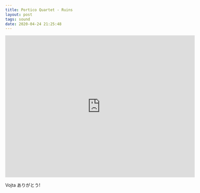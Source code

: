 ```yaml
---
title: Portico Quartet - Ruins
layout: post
tags: sound
date: 2020-04-24 21:25:48
---
```

<iframe width="603" height="452" src="https://www.youtube.com/embed/jQH0GPL33uc" frameborder="0" allowfullscreen="true"></iframe>
<p>
Vojta ありがとう!
</p>
